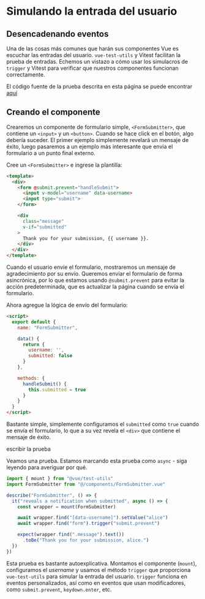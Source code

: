 # Simulando la entrada del usuario

## Desencadenando eventos

Una de las cosas más comunes que harán sus componentes Vue es escuchar las entradas del usuario. `vue-test-utils` y Vitest facilitan la prueba de entradas. Echemos un vistazo a cómo usar los simulacros de `trigger` y Vitest para verificar que nuestros componentes funcionan correctamente.

El código fuente de la prueba descrita en esta página se puede encontrar [aquí](https://github.com/lmiller1990/vue-testing-handbook/blob/master/demo-app-vue-3/tests/unit/FormSubmitter.spec.js)

## Creando el componente

Crearemos un componente de formulario simple, `<FormSubmitter>`, que contiene un `<input>` y un `<button>`. Cuando se hace click en el botón, algo debería suceder. El primer ejemplo simplemente revelará un mensaje de éxito, luego pasaremos a un ejemplo más interesante que envía el formulario a un punto final externo.

Cree un `<FormSubmitter>` e ingrese la plantilla:

```html
<template>
  <div>
    <form @submit.prevent="handleSubmit">
      <input v-model="username" data-username>
      <input type="submit">
    </form>

    <div 
      class="message" 
      v-if="submitted"
    >
      Thank you for your submission, {{ username }}.
    </div>
  </div>
</template>
```
Cuando el usuario envíe el formulario, mostraremos un mensaje de agradecimiento por su envío. Queremos enviar el formulario de forma asincrónica, por lo que estamos usando `@submit.prevent` para evitar la acción predeterminada, que es actualizar la página cuando se envía el formulario.

Ahora agregue la lógica de envío del formulario:

```html
<script>
  export default {
    name: "FormSubmitter",

    data() {
      return {
        username: '',
        submitted: false
      }
    },

    methods: {
      handleSubmit() {
        this.submitted = true
      }
    }
  }
</script>
```

Bastante simple, simplemente configuramos el `submitted` como `true` cuando se envía el formulario, lo que a su vez revela el `<div>` que contiene el mensaje de éxito.

escribir la prueba

Veamos una prueba. Estamos marcando esta prueba como `async` - siga leyendo para averiguar por qué.

```js
import { mount } from "@vue/test-utils"
import FormSubmitter from "@/components/FormSubmitter.vue"

describe("FormSubmitter", () => {
  it("reveals a notification when submitted", async () => {
    const wrapper = mount(FormSubmitter)

    await wrapper.find("[data-username]").setValue("alice")
    await wrapper.find("form").trigger("submit.prevent")

    expect(wrapper.find(".message").text())
      .toBe("Thank you for your submission, alice.")
  })
})
```
Esta prueba es bastante autoexplicativa. Montamos el componente (`mount`), configuramos el _username_ y usamos el método `trigger` que proporciona `vue-test-utils` para simular la entrada del usuario. `trigger` funciona en eventos personalizados, así como en eventos que usan modificadores, como `submit.prevent`, `keydown.enter`, etc.


